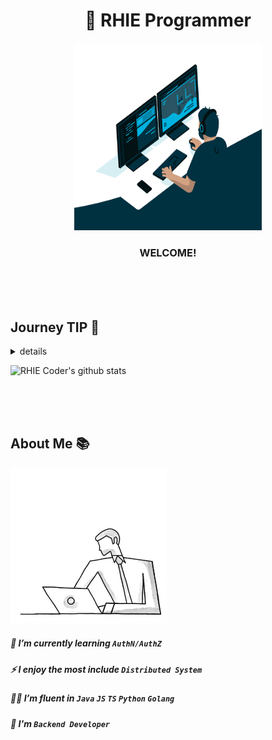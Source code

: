 
<h1 align="center">🐺 RHIE Programmer</h1>
<div align="center"><img alt="GIF" src="https://github.com/RHIE-coder/RHIE-coder/blob/main/asset/programming.gif?raw=true" width="300" height="300" /></div>
<h3 align="center">WELCOME!</h3>

<br/><br/><br/>

## Journey TIP 🧭

<details>
<summary>details</summary>

You can find my work by searching in the [`Repositories tab's`](https://github.com/RHIE-coder?tab=repositories) search bar. 

 - [Searching for repositories](https://docs.github.com/en/search-github/searching-on-github/searching-for-repositories)
 - [Searching topics](https://docs.github.com/en/search-github/searching-on-github/searching-topics)
 - [Understanding the search syntax](https://docs.github.com/en/search-github/getting-started-with-searching-on-github/understanding-the-search-syntax)
 - [Troubleshooting search queries](https://docs.github.com/en/search-github/getting-started-with-searching-on-github/troubleshooting-search-queries)

| Search Examples | Description |
|:---:|:---:|
| *NOT* `deprecated` *in:topics* | find repositories exclude `deprecated`|
| *NOT* `contribution` *NOT* `deprecated` *NOT* `corporate` *in:topics* | find repositories exclude `contribution`, `deprecated` and `corporate` |
| `type-demo` `status-inprogress` *in:topics* | find demo and ongoing repositories |
| `type-demo` *OR* `type-service` *OR* `type-research` *in:topics*| find repositories that are demo or service or research |

**[more quick searching](./docs/quicksearch.txt)**

My GitHub is categorized as follows:

#### @PROJECT TYPE(`type-*`)
> - `type-demo`: demonstrations, prototypes
> - `type-service`: practical programs for solving real-world problems
> - `type-library`: modules(a.k.a utilities, libraries) for development
> - `type-framework`: frameworks
> - `type-boilerplate`: boilerplates
> - `type-shed`: to store resources which useful simple codes, scripts and contents etc.
> - `type-algorithm`: to implement practical algorithms
> - `type-research`: analysis and study of technical standards, open source and programming languages, etc.
> - `type-documentation`: a repository organized primarily with a focus on documentation for explanatory purposes.


#### @STATUS(`status-*`)

> ##### INACTIVE STATUS
>> - `status-planning`: planning is not finished yet
>> - `status-pending`: finish planning, but not started yet
>> - `status-revoke`: discarded because of needless now, will be set `deprecated` 


> ##### ACTIVE STATUS
>> - `status-inprogress`: in progress, under developing
>> - `status-pause`: just pause temporarily
>> - `status-stop`: occured critical issue, need re-planning, will be go `status-planning` again
>> - `status-watching`: waitting for event or result
>> - `status-review`: review before done
>> - `status-done`: completed, under maintenance, no more new features

#### @MORE INFORMATION
> - `deprecated`: not managed anymore, revoked, so don't look at it
> - `introduction`: just for introduce using markdown
> - `contribution`: contributing to the development ecosystem (need status for detail)
> - `corporate`: work for a company (maybe most of all is private)
> - `event`: run an event (need status for detail)

</details>

![RHIE Coder's github stats](https://github-readme-stats.vercel.app/api?username=RHIE-coder&show_icons=true&theme=radical)

<br/><br/><br/>

## About Me 📚

<img align="center top" alt="GIF" src="https://github.com/RHIE-coder/RHIE-coder/blob/main/asset/better-better.gif?raw=true" width="250" height="250" />

##### 📖 I’m currently learning `AuthN/AuthZ`

##### ⚡️ I enjoy the most include `Distributed System`

##### 👨‍💻 I’m fluent in `Java` `JS` `TS` `Python` `Golang`

##### 🌱 I'm `Backend Developer`

